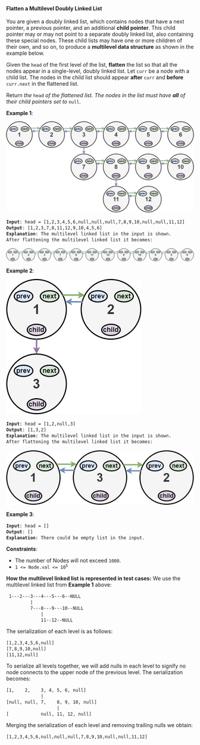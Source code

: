 #### Flatten a Multilevel Doubly Linked List
You are given a doubly linked list, which contains nodes that have a next pointer, a previous pointer, and an additional  **child pointer**. This child pointer may or may not point to a separate doubly linked list, also containing these special nodes. These child lists may have one or more children of their own, and so on, to produce a  **multilevel data structure**  as shown in the example below.

Given the  `head`  of the first level of the list,  **flatten**  the list so that all the nodes appear in a single-level, doubly linked list. Let  `curr`  be a node with a child list. The nodes in the child list should appear  **after**  `curr`  and  **before**  `curr.next`  in the flattened list.

Return  _the_ `head` _of the flattened list. The nodes in the list must have  **all**  of their child pointers set to_ `null`.

**Example 1**:

![](example_1.jpg)
<pre><code><b>Input</b>: head = [1,2,3,4,5,6,null,null,null,7,8,9,10,null,null,11,12]
<b>Output</b>: [1,2,3,7,8,11,12,9,10,4,5,6]
<b>Explanation</b>: The multilevel linked list in the input is shown.
After flattening the multilevel linked list it becomes:
</code>
<img src="example_1_flat.jpg" /></pre>

**Example 2**:

![](example_2.jpg)
<pre><code><b>Input</b>: head = [1,2,null,3]
<b>Output</b>: [1,3,2]
<b>Explanation</b>: The multilevel linked list in the input is shown.
After flattening the multilevel linked list it becomes:
</code>
<img src="example_2_flat.jpg" /></pre>

**Example 3**:
<pre><code><b>Input</b>: head = []
<b>Output</b>: []
<b>Explanation</b>: There could be empty list in the input.
</code></pre>

**Constraints**:
- The number of Nodes will not exceed `1000`.
- <code>1 <= Node.val <= 10<sup>5</sup></code>

**How the multilevel linked list is represented in test cases:**
We use the multilevel linked list from  **Example 1**  above:
<pre>
<code> 1---2---3---4---5---6--NULL
         |
         7---8---9---10--NULL
             |
             11--12--NULL
</code></pre>

The serialization of each level is as follows:
<pre><code>[1,2,3,4,5,6,null]
[7,8,9,10,null]
[11,12,null]
</code></pre>
To serialize all levels together, we will add nulls in each level to signify no node connects to the upper node of the previous level. The serialization becomes:
<pre><code>[1,    2,    3, 4, 5, 6, null]
             |
[null, null, 7,    8, 9, 10, null]
                   |
[            null, 11, 12, null]
</code></pre>
Merging the serialization of each level and removing trailing nulls we obtain:
<pre><code>[1,2,3,4,5,6,null,null,null,7,8,9,10,null,null,11,12]
</code></pre>
